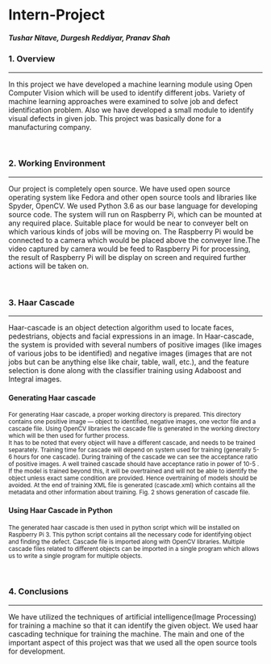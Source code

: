 # Intern-Project
##### Tushar Nitave, Durgesh Reddiyar, Pranav Shah

### 1. Overview
___
<p>In this project we have developed a machine learning module using Open Computer Vision which will be used to identify  different jobs. Variety of machine learning approaches were examined to solve job and defect identification problem. Also we have developed a small module to identify visual defects in given job. This project was basically done for a manufacturing company.</p>

<br>

### 2. Working Environment
___
<p>Our project is completely open source. We have used open source operating system like Fedora and other open source tools and libraries like Spyder, OpenCV. We used Python 3.6 as our base language for developing source code.  The system will run on Raspberry Pi, which can be mounted at any required place. Suitable place for would be near to conveyer belt on which various kinds of jobs will be moving on. The Raspberry Pi would be connected to a camera which would be placed above the conveyer line.The video captured by camera would be feed to Raspberry Pi for processing, the result of Raspberry Pi will be display on screen and required further actions will be taken on.</p>

<br>

### 3. Haar  Cascade
___
<p>Haar-cascade is an object detection algorithm used to locate faces, pedestrians, objects and facial expressions in an image. In Haar-cascade, the system is provided with several numbers of positive images (like images of various jobs to be identified) and negative images (images that are not jobs but can be anything else like chair, table, wall, etc.), and the feature selection is done along with the classifier training using Adaboost and Integral images.</p>

  #### Generating Haar cascade
  
  <sub>For generating  Haar cascade, a proper working directory is prepared. This directory contains  one positive image — object to      identified, negative images, one vector file and a cascade file. Using OpenCV libraries the cascade file is generated in the working directory which will be then used for further process. 
</sub>
  <br><sub>It has to be noted that every object will have a different cascade, and needs to be trained separately. Training time for cascade will depend on system used for training (generally 5-6 hours for one cascade). During training of the cascade we can see the acceptance ratio of positive images. A well trained cascade should have acceptance ratio in power of 10-5 . If the model is trained beyond this, it will be overtrained and will not be able to identify the object unless exact same condition are provided. Hence overtraining of models should be avoided. At the end of training XML file is generated (cascade.xml) which contains all the metadata and other information about training. Fig. 2 shows generation of cascade file. 
</sub>

  #### Using Haar Cascade in Python
  
  <sub>The generated haar cascade is then used in python script which will be installed on Raspberry Pi 3. This python script contains all the necessary code for identifying object and finding the defect. Cascade file is imported along with OpenCV  libraries. Multiple cascade files related to different objects can be imported in a single program which allows us to write a single program for multiple objects.
</sub>

<br>

### 4. Conclusions
___

<p>We have utilized the techniques of artificial intelligence(Image Processing) for training a machine so that it can identify the given object. We used haar cascading technique for training the machine. The main and one of the important aspect of this project was that we used all the open source tools for development.</p>

